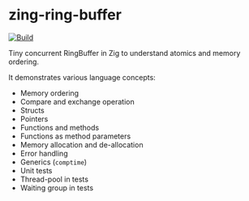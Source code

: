# zing-ring-buffer

[![Build](https://github.com/SarthakMakhija/zing-ring-buffer/actions/workflows/build.yml/badge.svg)](https://github.com/SarthakMakhija/zing-ring-buffer/actions/workflows/build.yml)

Tiny concurrent RingBuffer in Zig to understand atomics and memory ordering.

It demonstrates various language concepts:

- Memory ordering
- Compare and exchange operation
- Structs
- Pointers
- Functions and methods
- Functions as method parameters
- Memory allocation and de-allocation
- Error handling
- Generics (`comptime`)
- Unit tests
- Thread-pool in tests
- Waiting group in tests
